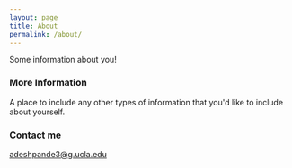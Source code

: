 ```yaml
---
layout: page
title: About
permalink: /about/
---
```


Some information about you!

### More Information

A place to include any other types of information that you'd like to include about yourself.

### Contact me

[adeshpande3@g.ucla.edu](mailto:adeshpande3@g.ucla.edu)
